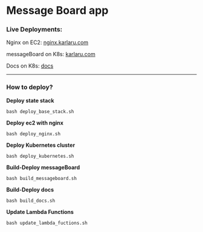 # Message Board app

### Live Deployments:

Nginx on EC2: [nginx.karlaru.com](https://nginx.karlaru.com)

messageBoard on K8s: [karlaru.com](https://karlaru.com)

Docs on K8s: [docs](https://docs.karlaru.com)

<hr>

### How to deploy?

**Deploy state stack**

`bash deploy_base_stack.sh`

**Deploy ec2 with nginx**

`bash deploy_nginx.sh`

**Deploy Kubernetes cluster**

`bash deploy_kubernetes.sh`

**Build-Deploy messageBoard**

`bash build_messageboard.sh`

**Build-Deploy docs**

`bash build_docs.sh`

**Update Lambda Functions**

`bash update_lambda_fuctions.sh`
